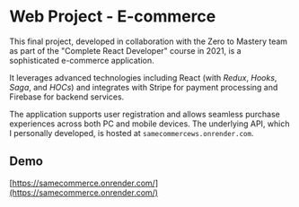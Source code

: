 # Web Project - E-commerce

This final project, developed in collaboration with the Zero to Mastery team as part of the "Complete React Developer" course in 2021, is a sophisticated e-commerce application. 

It leverages advanced technologies including React (with *Redux*, *Hooks*, *Saga*, and *HOCs*) and integrates with Stripe for payment processing and Firebase for backend services. 

The application supports user registration and allows seamless purchase experiences across both PC and mobile devices. The underlying API, which I personally developed, is hosted at `samecommercews.onrender.com`.

## Demo

[https://samecommerce.onrender.com/](https://samecommerce.onrender.com/)


